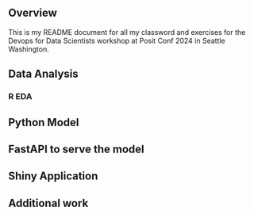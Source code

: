 ## Overview

This is my README document for all my classword and exercises for the Devops for Data Scientists workshop at Posit Conf 2024 in Seattle Washington. 

## Data Analysis

### R EDA

## Python Model

## FastAPI to serve the model

## Shiny Application

## Additional work